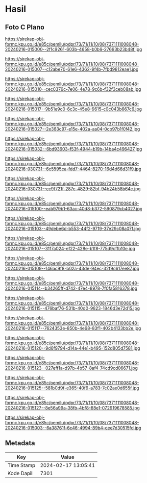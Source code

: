 # Hasil

## Foto C Plano

https://sirekap-obj-formc.kpu.go.id/e85c/pemilu/pdpr/73/71/11/10/08/7371111008048-20240216-015000--2f1c9261-603b-4658-b0b6-27693b23b48f.jpg

https://sirekap-obj-formc.kpu.go.id/e85c/pemilu/pdpr/73/71/11/10/08/7371111008048-20240216-015007--c12abe70-61e6-4362-9f4b-7fbd9812eae1.jpg

https://sirekap-obj-formc.kpu.go.id/e85c/pemilu/pdpr/73/71/11/10/08/7371111008048-20240216-015010--cec0376c-7e06-4e78-9c6b-f32f3ceb08ab.jpg

https://sirekap-obj-formc.kpu.go.id/e85c/pemilu/pdpr/73/71/11/10/08/7371111008048-20240216-015017--9b51e9c0-6c3c-45e8-9615-c0c043b667c6.jpg

https://sirekap-obj-formc.kpu.go.id/e85c/pemilu/pdpr/73/71/11/10/08/7371111008048-20240216-015027--2e363c97-e15e-402a-aa04-0cb97b1f0f42.jpg

https://sirekap-obj-formc.kpu.go.id/e85c/pemilu/pdpr/73/71/11/10/08/7371111008048-20240216-015032--6bd93603-f53f-4944-b19b-14ba4c496427.jpg

https://sirekap-obj-formc.kpu.go.id/e85c/pemilu/pdpr/73/71/11/10/08/7371111008048-20240216-030731--6c5595ca-fdd7-4464-8270-16d4d66d31f9.jpg

https://sirekap-obj-formc.kpu.go.id/e85c/pemilu/pdpr/73/71/11/10/08/7371111008048-20240216-030731--ec9f721f-287c-4829-82bf-94b24b58b64c.jpg

https://sirekap-obj-formc.kpu.go.id/e85c/pemilu/pdpr/73/71/11/10/08/7371111008048-20240216-015100--eab979b1-63ac-40d8-b372-590879cb4027.jpg

https://sirekap-obj-formc.kpu.go.id/e85c/pemilu/pdpr/73/71/11/10/08/7371111008048-20240216-015103--49debe6d-b553-44f2-9719-37e29c08a07f.jpg

https://sirekap-obj-formc.kpu.go.id/e85c/pemilu/pdpr/73/71/11/10/08/7371111008048-20240216-015107--3117a024-ef22-428e-b1f8-775d9cffb10e.jpg

https://sirekap-obj-formc.kpu.go.id/e85c/pemilu/pdpr/73/71/11/10/08/7371111008048-20240216-015109--146ac9f8-b02a-43de-94ec-32f9c617ee87.jpg

https://sirekap-obj-formc.kpu.go.id/e85c/pemilu/pdpr/73/71/11/10/08/7371111008048-20240216-015114--b34265ff-d742-47e4-8978-7f0fa5816378.jpg

https://sirekap-obj-formc.kpu.go.id/e85c/pemilu/pdpr/73/71/11/10/08/7371111008048-20240216-015115--476baf76-531b-40d0-9823-1846d3e72d15.jpg

https://sirekap-obj-formc.kpu.go.id/e85c/pemilu/pdpr/73/71/11/10/08/7371111008048-20240216-015117--7624353e-850b-4e68-83f1-402b4133bb2e.jpg

https://sirekap-obj-formc.kpu.go.id/e85c/pemilu/pdpr/73/71/11/10/08/7371111008048-20240216-015120--9d6f9794-d14a-44e1-b495-152d805d7581.jpg

https://sirekap-obj-formc.kpu.go.id/e85c/pemilu/pdpr/73/71/11/10/08/7371111008048-20240216-015123--027eff1a-d97b-4b57-8af4-74cd9cd06671.jpg

https://sirekap-obj-formc.kpu.go.id/e85c/pemilu/pdpr/73/71/11/10/08/7371111008048-20240216-015125--581b0d9f-e365-40f9-a783-7c02ae0d655f.jpg

https://sirekap-obj-formc.kpu.go.id/e85c/pemilu/pdpr/73/71/11/10/08/7371111008048-20240216-015127--8e56a99a-38fb-4bf8-88e1-072919678585.jpg

https://sirekap-obj-formc.kpu.go.id/e85c/pemilu/pdpr/73/71/11/10/08/7371111008048-20240216-015003--6a38761f-6c46-4994-89b4-cee7d30515fd.jpg


## Metadata

| Key        | Value               |
| ---------- | ------------------- |
| Time Stamp | 2024-02-17 13:05:41 |
| Kode Dapil | 7301                |



